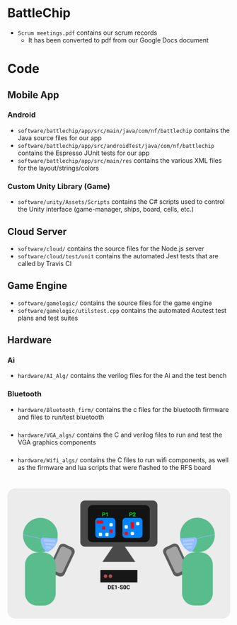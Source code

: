 # BattleChip
* `Scrum meetings.pdf` contains our scrum records
    * It has been converted to pdf from our Google Docs document

# Code
## Mobile App
### Android
* `software/battlechip/app/src/main/java/com/nf/battlechip` contains the Java source files for our app
* `software/battlechip/app/src/androidTest/java/com/nf/battlechip` contains the Espresso JUnit tests for our app
* `software/battlechip/app/src/main/res` contains the various XML files for the layout/strings/colors

### Custom Unity Library (Game)
* `software/unity/Assets/Scripts` contains the C# scripts used to control the Unity interface (game-manager, ships, board, cells, etc.)

## Cloud Server
* `software/cloud/` contains the source files for the Node.js server
* `software/cloud/test/unit` contains the automated Jest tests that are called by Travis CI

## Game Engine
* `software/gamelogic/` contains the source files for the game engine 
* `software/gamelogic/utilstest.cpp` contains the automated Acutest test plans and test suites

## Hardware

### Ai
* `hardware/AI_Alg/` contains the verilog files for the Ai and the test bench

### Bluetooth
* `hardware/Bluetooth_firm/` contains the c files for the bluetooth firmware and files to run/test bluetooth

###
* `hardware/VGA_algs/` contains the C and verilog files to run and test the VGA graphics components

###
* `hardware/Wifi_algs/` contains the C files to run wifi components, as well as the firmware and lua scripts that were flashed to the RFS board
#
![Cloud architecture diagram](BattleChip.png)
